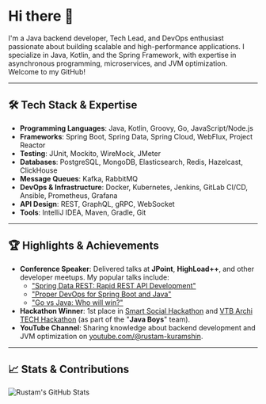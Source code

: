 # Hi there 👋

I'm a Java backend developer, Tech Lead, and DevOps enthusiast passionate about building scalable and high-performance applications. I specialize in Java, Kotlin, and the Spring Framework, with expertise in asynchronous programming, microservices, and JVM optimization. Welcome to my GitHub!

---

## 🛠️ **Tech Stack & Expertise**

- **Programming Languages**: Java, Kotlin, Groovy, Go, JavaScript/Node.js
- **Frameworks**: Spring Boot, Spring Data, Spring Cloud, WebFlux, Project Reactor
- **Testing**: JUnit, Mockito, WireMock, JMeter
- **Databases**: PostgreSQL, MongoDB, Elasticsearch, Redis, Hazelcast, ClickHouse
- **Message Queues**: Kafka, RabbitMQ
- **DevOps & Infrastructure**: Docker, Kubernetes, Jenkins, GitLab CI/CD, Ansible, Prometheus, Grafana
- **API Design**: REST, GraphQL, gRPC, WebSocket
- **Tools**: IntelliJ IDEA, Maven, Gradle, Git

---

## 🏆 **Highlights & Achievements**

- **Conference Speaker**: Delivered talks at **JPoint**, **HighLoad++**, and other developer meetups. My popular talks include:
    - ["Spring Data REST: Rapid REST API Development"](https://youtu.be/roaGUHaWPxw)
    - ["Proper DevOps for Spring Boot and Java"](https://youtu.be/oKaYqfIevaM)
    - ["Go vs Java: Who will win?"](https://youtu.be/SyLSRYmLeHk)
- **Hackathon Winner**: 1st place in [Smart Social Hackathon](https://smartsocialconf.ru/hackathon) and [VTB Archi TECH Hackathon](https://architechhack.vtb.ru/) (as part of the "**Java Boys**" team).
- **YouTube Channel**: Sharing knowledge about backend development and JVM optimization on [youtube.com/@rustam-kuramshin](https://www.youtube.com/@rustam-kuramshin).

---

## 📈 **Stats & Contributions**

![Rustam's GitHub Stats](https://github-readme-stats.vercel.app/api?username=RustamKuramshin&show_icons=true&theme=radical)
